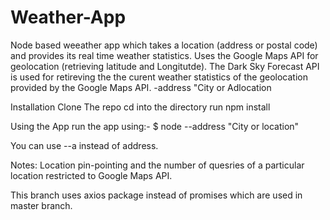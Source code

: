# Weather-App
Node based weeather app which takes a location (address or postal code) and provides its real time weather statistics.
Uses the Google Maps API for geolocation (retrieving latitude and Longitutde).
The Dark Sky Forecast API is used for retireving the the curent weather statistics of the geolocation provided by the Google Maps API. -address "City or Adlocation

Installation
Clone The repo
cd into the directory
run npm install

Using the App
run the app using:- 
$ node --address "City or location"

You can use --a instead of address.

Notes: 
Location pin-pointing and the number of quesries of a particular location restricted to Google Maps API.

This branch uses axios package instead of promises which are used in master branch.
